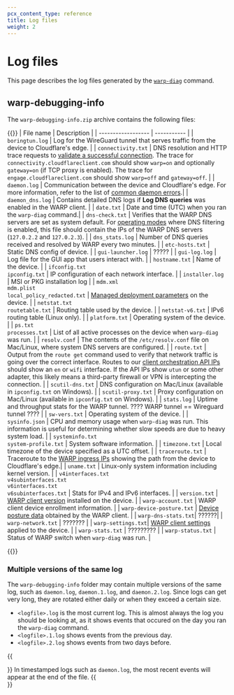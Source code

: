 ```yaml
---
pcx_content_type: reference
title: Log files
weight: 2
---
```


# Log files

This page describes the log files generated by the [`warp-diag`](cloudflare-one/connections/connect-devices/warp/warp-logs/view-logs/#retrieve-warp-logs) command.

## warp-debugging-info

The `warp-debugging-info.zip` archive contains the following files:

{{<table-wrap>}}
| File name          | Description |
| ------------------ | ----------- |
| `boringtun.log`    | Log for the WireGuard tunnel that serves traffic from the device to Cloudflare's edge. |
| `connectivity.txt` | DNS resolution and HTTP trace requests to [validate a successful connection](/cloudflare-one/connections/connect-devices/warp/deployment/firewall/#connectivity-check). The trace for `connectivity.cloudflareclient.com` should show `warp=on` and optionally `gateway=on` (if TCP proxy is enabled). The trace for `engage.cloudflareclient.com` should show `warp=off` and `gateway=off`. |
| `daemon.log`       | Communication between the device and Cloudflare's edge. For more information, refer to the list of [common daemon errors]().|
| `daemon_dns.log`   | Contains detailed DNS logs if **Log DNS queries** was enabled in the WARP client. |
| `date.txt`         | Date and time (UTC) when you ran the `warp-diag` command.|
| `dns-check.txt`    | Verifies that the WARP DNS servers are set as system default. For [operating modes](/cloudflare-one/connections/connect-devices/warp/#warp-client-modes) where DNS filtering is enabled, this file should contain the IPs of the WARP DNS servers (`127.0.2.2` and `127.0.2.3`). |
| `dns_stats.log`    | Number of DNS queries received and resolved by WARP every two minutes. |
| `etc-hosts.txt`    | Static DNS config of device. |
| `gui-launcher.log` | ????? |
| `gui-log.log`      | Log file for the GUI app that users interact with. |
| `hostname.txt`     | Name of the device. |
| `ifconfig.txt` </br> `ipconfig.txt`    | IP configuration of each network interface. |
| `installer.log`    | MSI or PKG installation log |
| `mdm.xml` </br> `mdm.plist` </br> `local_policy_redacted.txt` | [Managed deployment parameters](/cloudflare-one/connections/connect-devices/warp/deployment/mdm-deployment/parameters/) on the device. |
| `netstat.txt` </br> `routetable.txt` | Routing table used by the device.  |
| `netstat-v6.txt`   | IPv6 routing table (Linux only). |
| `platform.txt`     | Operating system of the device. |
| `ps.txt` <br> `processes.txt` | List of all active processes on the device when `warp-diag` was run. |
| `resolv.conf`      |  The contents of the `/etc/resolv.conf` file on Mac/Linux, where system DNS servers are configured. |
| `route.txt`        | Output from the `route get` command used to verify that network traffic is going over the correct interface. Routes to our [client orchestration API IPs](/cloudflare-one/connections/connect-devices/warp/deployment/firewall/#client-orchestration-api) should show an `en` or `wifi` interface. If the API IPs show `utun` or some other adapter, this likely means a third-party firewall or VPN is intercepting the connection. |
| `scutil-dns.txt`   | DNS configuration on Mac/Linux (available in `ipconfig.txt` on Windows). |
| `scutil-proxy.txt` | Proxy configuration on Mac/Linux (available in `ipconfig.txt` on Windows). |
| `stats.log`        | Uptime and throughput stats for the WARP tunnel. ???? WARP tunnel == Wireguard tunnel ???? |
| `sw-vers.txt`      | Operating system of the device. |
| `sysinfo.json`     | CPU and memory usage when `warp-diag` was run. This information is useful for determining whether slow speeds are due to heavy system load. |
| `systeminfo.txt` </br> `system-profile.txt` | System software information.  |
| `timezone.txt`     | Local timezone of the device specified as a UTC offset. |
| `traceroute.txt`   | Traceroute to the [WARP ingress IPs](/cloudflare-one/connections/connect-devices/warp/deployment/firewall/#warp-ingress-ip) showing the path from the device to Cloudflare's edge.|
| `uname.txt`        |  Linux-only system information including kernel version. |
| `v4interfaces.txt` </br> `v4subinterfaces.txt` </br> `v6interfaces.txt` </br> `v6subinterfaces.txt` | Stats for IPv4 and IPv6 interfaces. |
| `version.txt`      | [WARP client version](/cloudflare-one/connections/connect-devices/warp/download-warp/) installed on the device. |
| `warp-account.txt` | WARP client device enrollment information. |
| `warp-device-posture.txt` | [Device posture data](/cloudflare-one/identity/devices/warp-client-checks/) obtained by the WARP client. |
| `warp-dns-stats.txt`| ??????|
| `warp-network.txt` | ??????? |
| `warp-settings.txt`| [WARP client settings](/cloudflare-one/connections/connect-devices/warp/configure-warp/warp-settings/) applied to the device. |
| `warp-stats.txt`   | ????????? |
| `warp-status.txt`  | Status of WARP switch when `warp-diag` was run. |

{{</table-wrap>}}

### Multiple versions of the same log

The `warp-debugging-info` folder may contain multiple versions of the same log, such as `daemon.log`, `daemon.1.log`, and `daemon.2.log`. Since logs can get very long, they are rotated either daily or when they exceed a certain size.

- `<logfile>.log` is the most current log. This is almost always the log you should be looking at, as it shows events that occured on the day you ran the `warp-diag` command.
- `<logfile>.1.log` shows events from the previous day.
- `<logfile>.2.log` shows events from two days before.

{{<Aside type="note">}}
In timestamped logs such as `daemon.log`, the most recent events will appear at the end of the file.
{{</Aside>}}
